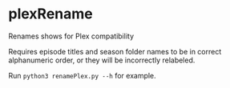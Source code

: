 # plexRename
Renames shows for Plex compatibility

Requires episode titles and season folder names to be in correct alphanumeric order, or they will be incorrectly relabeled.

Run `python3 renamePlex.py --h` for example.
